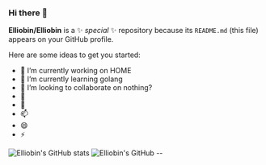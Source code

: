 ### Hi there 👋


**Elliobin/Elliobin** is a ✨ _special_ ✨ repository because its `README.md` (this file) appears on your GitHub profile.

Here are some ideas to get you started:

- 🔭 I’m currently working on HOME
- 🌱 I’m currently learning golang
- 👯 I’m looking to collaborate on nothing?
- 🤔 
- 💬 
- 📫 
- 😄 
- ⚡ 

![Elliobin's GitHub stats](https://github-readme-stats.vercel.app/api?username=Elliobin&show_icons=true&theme=radical)
![Elliobin's GitHub --](https://github-readme-stats.vercel.app/api/top-langs/?username=Elliobin&theme=radical)

